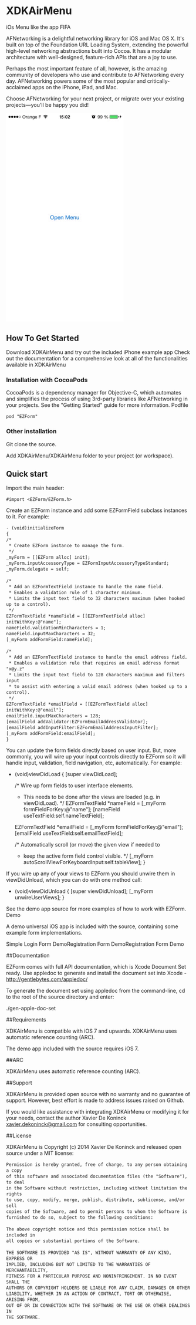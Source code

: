 XDKAirMenu
==========

iOs Menu like the app FIFA

AFNetworking is a delightful networking library for iOS and Mac OS X. It's built on top of the Foundation URL Loading System, extending the powerful high-level networking abstractions built into Cocoa. It has a modular architecture with well-designed, feature-rich APIs that are a joy to use.

Perhaps the most important feature of all, however, is the amazing community of developers who use and contribute to AFNetworking every day. AFNetworking powers some of the most popular and critically-acclaimed apps on the iPhone, iPad, and Mac.

Choose AFNetworking for your next project, or migrate over your existing projects—you'll be happy you did!

<img src="img.gif" width='320'/>

## How To Get Started

Download XDKAirMenu and try out the included iPhone example app
Check out the documentation for a comprehensive look at all of the functionalities available in XDKAirMenu

### Installation with CocoaPods

CocoaPods is a dependency manager for Objective-C, which automates and simplifies the process of using 3rd-party libraries like AFNetworking in your projects. See the "Getting Started" guide for more information.
Podfile

	pod "EZForm"

### Other installation

Git clone the source.

Add XDKAirMenu/XDKAirMenu folder to your project (or workspace).

## Quick start

Import the main header:

	#import <EZForm/EZForm.h> 

Create an EZForm instance and add some EZFormField subclass instances to it. For example:

	- (void)initializeForm
	{
    /*
     * Create EZForm instance to manage the form.
     */
    _myForm = [[EZForm alloc] init];
    _myForm.inputAccessoryType = EZFormInputAccessoryTypeStandard;
    _myForm.delegate = self;

    /*
     * Add an EZFormTextField instance to handle the name field.
     * Enables a validation rule of 1 character minimum.
     * Limits the input text field to 32 characters maximum (when hooked up to a control).
     */
    EZFormTextField *nameField = [[EZFormTextField alloc] initWithKey:@"name"];
    nameField.validationMinCharacters = 1;
    nameField.inputMaxCharacters = 32;
    [_myForm addFormField:nameField];

    /*
     * Add an EZFormTextField instance to handle the email address field.
     * Enables a validation rule that requires an email address format "x@y.z"
     * Limits the input text field to 128 characters maximum and filters input
     * to assist with entering a valid email address (when hooked up to a control).
     */
    EZFormTextField *emailField = [[EZFormTextField alloc] initWithKey:@"email"];
    emailField.inputMaxCharacters = 128;
    [emailField addValidator:EZFormEmailAddressValidator];
    [emailField addInputFilter:EZFormEmailAddressInputFilter];
    [_myForm addFormField:emailField];
	}

You can update the form fields directly based on user input. But, more commonly, you will wire up your input controls directly to EZForm so it will handle input, validation, field navigation, etc, automatically. For example:

- (void)viewDidLoad
{
    [super viewDidLoad];

    /* Wire up form fields to user interface elements.
     * This needs to be done after the views are loaded (e.g. in viewDidLoad).
     */
    EZFormTextField *nameField = [_myForm formFieldForKey:@"name"];
    [nameField useTextField:self.nameTextField];

    EZFormTextField *emailField = [_myForm formFieldForKey:@"email"];
    [emailField useTextField:self.emailTextField];

    /* Automatically scroll (or move) the given view if needed to
     * keep the active form field control visible.
     */
    [_myForm autoScrollViewForKeyboardInput:self.tableView];
}

If you wire up any of your views to EZForm you should unwire them in viewDidUnload, which you can do with one method call:

- (void)viewDidUnload
{
    [super viewDidUnload];
    [_myForm unwireUserViews];
}

See the demo app source for more examples of how to work with EZForm.
Demo

A demo universal iOS app is included with the source, containing some example form implementations.

Simple Login Form DemoRegistration Form DemoRegistration Form Demo

##Documentation

EZForm comes with full API documentation, which is Xcode Document Set ready. Use appledoc to generate and install the document set into Xcode - http://gentlebytes.com/appledoc/

To generate the document set using appledoc from the command-line, cd to the root of the source directory and enter:

./gen-apple-doc-set

##Requirements

XDKAirMenu is compatible with iOS 7 and upwards. XDKAirMenu uses automatic reference counting (ARC).

The demo app included with the source requires iOS 7.

##ARC

XDKAirMenu uses automatic reference counting (ARC).

##Support

XDKAirMenu is provided open source with no warranty and no guarantee of support. However, best effort is made to address issues raised on Github.

If you would like assistance with integrating XDKAirMenu or modifying it for your needs, contact the author Xavier De Koninck xavier.dekoninck@gmail.com for consulting opportunities.

##License

XDKAirMenu is Copyright (c) 2014 Xavier De Koninck and released open source under a MIT license:

	Permission is hereby granted, free of charge, to any person obtaining a copy
	of this software and associated documentation files (the "Software"), to deal
	in the Software without restriction, including without limitation the rights
	to use, copy, modify, merge, publish, distribute, sublicense, and/or sell
	copies of the Software, and to permit persons to whom the Software is
	furnished to do so, subject to the following conditions:

	The above copyright notice and this permission notice shall be included in
	all copies or substantial portions of the Software.

	THE SOFTWARE IS PROVIDED "AS IS", WITHOUT WARRANTY OF ANY KIND, EXPRESS OR
	IMPLIED, INCLUDING BUT NOT LIMITED TO THE WARRANTIES OF MERCHANTABILITY,
	FITNESS FOR A PARTICULAR PURPOSE AND NONINFRINGEMENT. IN NO EVENT SHALL THE
	AUTHORS OR COPYRIGHT HOLDERS BE LIABLE FOR ANY CLAIM, DAMAGES OR OTHER
	LIABILITY, WHETHER IN AN ACTION OF CONTRACT, TORT OR OTHERWISE, ARISING FROM,
	OUT OF OR IN CONNECTION WITH THE SOFTWARE OR THE USE OR OTHER DEALINGS IN
	THE SOFTWARE.


